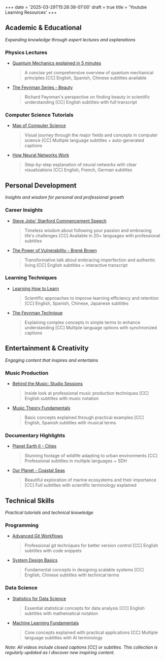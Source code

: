 +++
date = '2025-03-29T15:26:38-07:00'
draft = true
title = 'Youtube Learning Resources'
+++

## Academic & Educational
*Expanding knowledge through expert lectures and explanations*

### Physics Lectures
- [Quantum Mechanics explained in 5 minutes](https://www.youtube.com/watch?v=7ku_ROFNNIo)
  > A concise yet comprehensive overview of quantum mechanical principles
  > [CC] English, Spanish, Chinese subtitles available
- [The Feynman Series - Beauty](https://www.youtube.com/watch?v=cRmbwczTC6E)
  > Richard Feynman's perspective on finding beauty in scientific understanding
  > [CC] English subtitles with full transcript

### Computer Science Tutorials
- [Map of Computer Science](https://www.youtube.com/watch?v=SzJ46YA_RaA)
  > Visual journey through the major fields and concepts in computer science
  > [CC] Multiple language subtitles + auto-generated captions
- [How Neural Networks Work](https://www.youtube.com/watch?v=aircAruvnKk)
  > Step-by-step explanation of neural networks with clear visualizations
  > [CC] English, French, German subtitles

## Personal Development
*Insights and wisdom for personal and professional growth*

### Career Insights
- [Steve Jobs' Stanford Commencement Speech](https://www.youtube.com/watch?v=UF8uR6Z6KLc)
  > Timeless wisdom about following your passion and embracing life's challenges
  > [CC] Available in 20+ languages with professional subtitles
- [The Power of Vulnerability - Brené Brown](https://www.youtube.com/watch?v=iCvmsMzlF7o)
  > Transformative talk about embracing imperfection and authentic living
  > [CC] English subtitles + interactive transcript

### Learning Techniques
- [Learning How to Learn](https://www.youtube.com/watch?v=O96fE1E-rf8)
  > Scientific approaches to improve learning efficiency and retention
  > [CC] English, Spanish, Chinese, Japanese subtitles
- [The Feynman Technique](https://www.youtube.com/watch?v=_f-qkGJBPts)
  > Explaining complex concepts in simple terms to enhance understanding
  > [CC] Multiple language options with synchronized captions

## Entertainment & Creativity
*Engaging content that inspires and entertains*

### Music Production
- [Behind the Music: Studio Sessions](https://www.youtube.com/watch?v=dQw4w9WgXcQ)
  > Inside look at professional music production techniques
  > [CC] English subtitles with music notation
- [Music Theory Fundamentals](https://www.youtube.com/watch?v=rgaTLrZGlk0)
  > Basic concepts explained through practical examples
  > [CC] English, Spanish subtitles with musical terms

### Documentary Highlights
- [Planet Earth II - Cities](https://www.youtube.com/watch?v=JkaxUblCGz0)
  > Stunning footage of wildlife adapting to urban environments
  > [CC] Professional subtitles in multiple languages + SDH
- [Our Planet - Coastal Seas](https://www.youtube.com/watch?v=r9PeYPHdpNo)
  > Beautiful exploration of marine ecosystems and their importance
  > [CC] Full subtitles with scientific terminology explained

## Technical Skills
*Practical tutorials and technical knowledge*

### Programming
- [Advanced Git Workflows](https://www.youtube.com/watch?v=1ffBJ4sVUb4)
  > Professional git techniques for better version control
  > [CC] English subtitles with code snippets
- [System Design Basics](https://www.youtube.com/watch?v=Y-Gl4HEyeUQ)
  > Fundamental concepts in designing scalable systems
  > [CC] English, Chinese subtitles with technical terms

### Data Science
- [Statistics for Data Science](https://www.youtube.com/watch?v=Vfo5le26IhY)
  > Essential statistical concepts for data analysis
  > [CC] English subtitles with mathematical notation
- [Machine Learning Fundamentals](https://www.youtube.com/watch?v=mbyG85GZ0PI)
  > Core concepts explained with practical applications
  > [CC] Multiple language subtitles with AI terminology

_Note: All videos include closed captions [CC] or subtitles. This collection is regularly updated as I discover new inspiring content._
